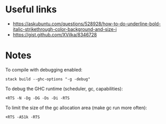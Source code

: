 Useful links
============

* https://askubuntu.com/questions/528928/how-to-do-underline-bold-italic-strikethrough-color-background-and-size-i
* https://gist.github.com/XVilka/8346728

Notes
=====

To compile with debugging enabled:

`stack build --ghc-options "-g -debug"`

To debug the GHC runtime (scheduler, gc, capabilities):

`+RTS -N -Dg -DG -Ds -Di -RTS`

To limit the size of the gc allocation area (make gc run more often):

`+RTS -A51k -RTS`
